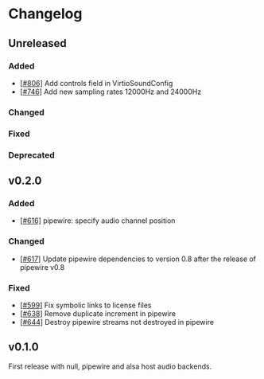 # Changelog
## Unreleased

### Added

- [[#806]](https://github.com/rust-vmm/vhost-device/pull/806) Add controls field in VirtioSoundConfig
- [[#746]](https://github.com/rust-vmm/vhost-device/pull/746) Add new sampling rates 12000Hz and 24000Hz

### Changed

### Fixed

### Deprecated

## v0.2.0

### Added
- [[#616]](https://github.com/rust-vmm/vhost-device/pull/616) pipewire: specify audio
  channel position

### Changed
- [[#617]](https://github.com/rust-vmm/vhost-device/pull/617) Update pipewire
  dependencies to version 0.8 after the release of pipewire v0.8

### Fixed
- [[#599]](https://github.com/rust-vmm/vhost-device/pull/599) Fix symbolic links to license files
- [[#638]](https://github.com/rust-vmm/vhost-device/pull/638) Remove duplicate increment in pipewire
- [[#644]](https://github.com/rust-vmm/vhost-device/pull/644) Destroy pipewire streams not destroyed in pipewire

## v0.1.0

First release with null, pipewire and alsa host audio backends.
